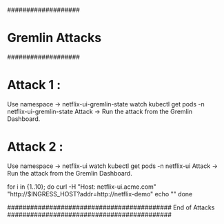 ###################
# Gremlin Attacks #
###################

# Attack 1 :

Use namespace -> netflix-ui-gremlin-state
watch kubectl get pods -n netflix-ui-gremlin-state
Attack -> Run the attack from the Gremlin Dashboard.

# Attack 2 :

Use namespace -> netflix-ui
watch kubectl get pods -n netflix-ui
Attack -> Run the attack from the Gremlin Dashboard.

for i in {1..10}; 
do 
curl -H "Host: netflix-ui.acme.com" "http://$INGRESS_HOST?addr=http://netflix-demo"
echo ""
done


########################################### End of Attacks ###########################################



